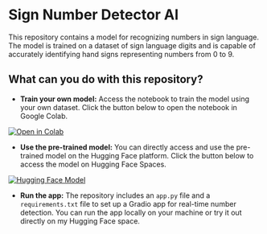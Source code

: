 # Sign Number Detector AI

This repository contains a model for recognizing numbers in sign language. The model is trained on a dataset of sign language digits and is capable of accurately identifying hand signs representing numbers from 0 to 9.

## What can you do with this repository?

- **Train your own model:** Access the notebook to train the model using your own dataset. Click the button below to open the notebook in Google Colab.

[![Open in Colab](https://colab.research.google.com/assets/colab-badge.svg)](https://colab.research.google.com/drive/1Lmoh2fo0dC4tgKx4go-G2VZvNGCHv3DL?usp=sharing)

- **Use the pre-trained model:** You can directly access and use the pre-trained model on the Hugging Face platform. Click the button below to access the model on Hugging Face Spaces.

[![Hugging Face Model](https://img.shields.io/badge/Hugging%20Face-Spaces-FFA500)](https://huggingface.co/spaces/Lafelos/sign_number_detector)

- **Run the app:** The repository includes an `app.py` file and a `requirements.txt` file to set up a Gradio app for real-time number detection. You can run the app locally on your machine or try it out directly on my Hugging Face space.
